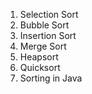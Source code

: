 1. Selection Sort
2. Bubble Sort
3. Insertion Sort
4. Merge Sort
5. Heapsort
6. Quicksort
8. Sorting in Java
